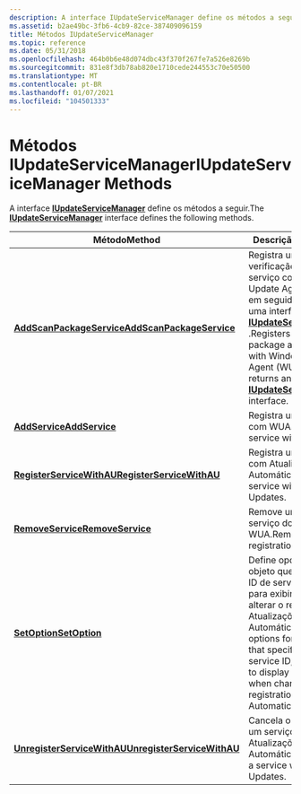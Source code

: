 ```yaml
---
description: A interface IUpdateServiceManager define os métodos a seguir.
ms.assetid: b2ae49bc-3fb6-4cb9-82ce-387409096159
title: Métodos IUpdateServiceManager
ms.topic: reference
ms.date: 05/31/2018
ms.openlocfilehash: 464b0b6e48d074dbc43f370f267fe7a526e8269b
ms.sourcegitcommit: 831e8f3db78ab820e1710cede244553c70e50500
ms.translationtype: MT
ms.contentlocale: pt-BR
ms.lasthandoff: 01/07/2021
ms.locfileid: "104501333"
---
```

# <a name="iupdateservicemanager-methods"></a><span data-ttu-id="0036c-103">Métodos IUpdateServiceManager</span><span class="sxs-lookup"><span data-stu-id="0036c-103">IUpdateServiceManager Methods</span></span>

<span data-ttu-id="0036c-104">A interface [**IUpdateServiceManager**](/windows/desktop/api/Wuapi/nn-wuapi-iupdateservicemanager) define os métodos a seguir.</span><span class="sxs-lookup"><span data-stu-id="0036c-104">The [**IUpdateServiceManager**](/windows/desktop/api/Wuapi/nn-wuapi-iupdateservicemanager) interface defines the following methods.</span></span>



| <span data-ttu-id="0036c-105">Método</span><span class="sxs-lookup"><span data-stu-id="0036c-105">Method</span></span>                                                                           | <span data-ttu-id="0036c-106">Descrição</span><span class="sxs-lookup"><span data-stu-id="0036c-106">Description</span></span>                                                                                                                                      |
|----------------------------------------------------------------------------------|--------------------------------------------------------------------------------------------------------------------------------------------------|
| [<span data-ttu-id="0036c-107">**AddScanPackageService**</span><span class="sxs-lookup"><span data-stu-id="0036c-107">**AddScanPackageService**</span></span>](/windows/desktop/api/Wuapi/nf-wuapi-iupdateservicemanager-addscanpackageservice)     | <span data-ttu-id="0036c-108">Registra um pacote de verificação como um serviço com o Windows Update Agent (WUA) e, em seguida, retorna uma interface [**IUpdateService**](/windows/desktop/api/Wuapi/nn-wuapi-iupdateservice) .</span><span class="sxs-lookup"><span data-stu-id="0036c-108">Registers a scan package as a service with Windows Update Agent (WUA) and then returns an [**IUpdateService**](/windows/desktop/api/Wuapi/nn-wuapi-iupdateservice) interface.</span></span>    |
| [<span data-ttu-id="0036c-109">**AddService**</span><span class="sxs-lookup"><span data-stu-id="0036c-109">**AddService**</span></span>](/windows/desktop/api/Wuapi/nf-wuapi-iupdateservicemanager-addservice)                           | <span data-ttu-id="0036c-110">Registra um serviço com WUA.</span><span class="sxs-lookup"><span data-stu-id="0036c-110">Registers a service with WUA.</span></span>                                                                                                                    |
| [<span data-ttu-id="0036c-111">**RegisterServiceWithAU**</span><span class="sxs-lookup"><span data-stu-id="0036c-111">**RegisterServiceWithAU**</span></span>](/windows/desktop/api/Wuapi/nf-wuapi-iupdateservicemanager-registerservicewithau)     | <span data-ttu-id="0036c-112">Registra um serviço com Atualizações Automáticas.</span><span class="sxs-lookup"><span data-stu-id="0036c-112">Registers a service with Automatic Updates.</span></span>                                                                                                      |
| [<span data-ttu-id="0036c-113">**RemoveService**</span><span class="sxs-lookup"><span data-stu-id="0036c-113">**RemoveService**</span></span>](/windows/desktop/api/Wuapi/nf-wuapi-iupdateservicemanager-removeservice)                     | <span data-ttu-id="0036c-114">Remove um registro de serviço do WUA.</span><span class="sxs-lookup"><span data-stu-id="0036c-114">Removes a service registration from WUA.</span></span>                                                                                                         |
| [<span data-ttu-id="0036c-115">**SetOption**</span><span class="sxs-lookup"><span data-stu-id="0036c-115">**SetOption**</span></span>](/windows/desktop/api/Wuapi/nf-wuapi-iupdateservicemanager-setoption)                             | <span data-ttu-id="0036c-116">Define opções para o objeto que especifica a ID de serviço e se é para exibir um aviso ao alterar o registro de Atualizações Automáticas.</span><span class="sxs-lookup"><span data-stu-id="0036c-116">Sets options for the object that specifies the service ID, and whether to display a warning when changing the registration of Automatic Updates.</span></span> |
| [<span data-ttu-id="0036c-117">**UnregisterServiceWithAU**</span><span class="sxs-lookup"><span data-stu-id="0036c-117">**UnregisterServiceWithAU**</span></span>](/windows/desktop/api/Wuapi/nf-wuapi-iupdateservicemanager-unregisterservicewithau) | <span data-ttu-id="0036c-118">Cancela o registro de um serviço com Atualizações Automáticas.</span><span class="sxs-lookup"><span data-stu-id="0036c-118">Unregisters a service with Automatic Updates.</span></span>                                                                                                    |



 

 

 



